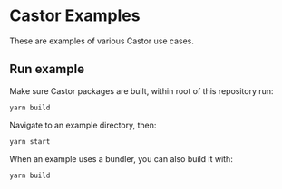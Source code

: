 # Castor Examples

These are examples of various Castor use cases.

## Run example

Make sure Castor packages are built, within root of this repository run:

```sh
yarn build
```

Navigate to an example directory, then:

```sh
yarn start
```

When an example uses a bundler, you can also build it with:

```sh
yarn build
```
